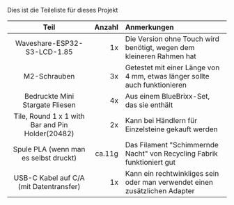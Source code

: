 Dies ist die Teileliste für dieses Projekt

| Teil                                             | Anzahl | Anmerkungen |
| :----------------------------------------------: | -----: | :------------------------------------------------------------------------- |
| Waveshare-ESP32-S3-LCD-1.85                      |     1x | Die Version ohne Touch wird benötigt, wegen dem kleineren Rahmen hat       |
| M2-Schrauben                                     |     3x | Getestet mit einer Länge von 4 mm, etwas länger sollte auch funktionieren  |
| Bedruckte Mini Stargate Fliesen                  |     4x | Aus einem BlueBrixx-Set, das sie enthält                                   |
| Tile, Round 1 x 1 with Bar and Pin Holder(20482) |     2x | Kann bei Händlern für Einzelsteine gekauft werden                          |
| Spule PLA (wenn man es selbst druckt)            | ca.11g | Das Filament "Schimmernde Nacht" von Recycling Fabrik funktioniert gut     |
| USB-C Kabel auf C/A (mit Datentransfer)          |     1x | Kann ein rechtwinkliges sein oder man verwendet einen zusätzlichen Adapter |
